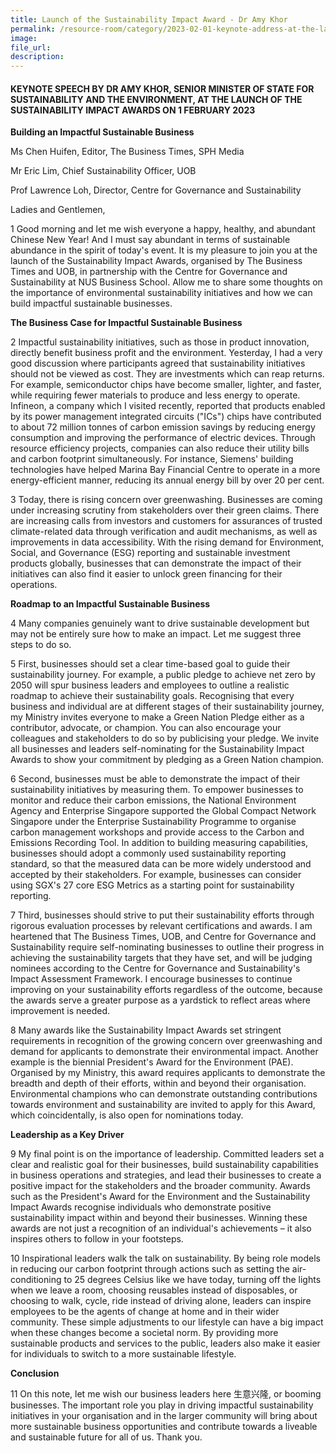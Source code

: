 ```yaml
---
title: Launch of the Sustainability Impact Award - Dr Amy Khor
permalink: /resource-room/category/2023-02-01-keynote-address-at-the-launch-of-the-sustainability-impact-awards
image:
file_url:
description:
---
```


#### KEYNOTE SPEECH BY DR AMY KHOR, SENIOR MINISTER OF STATE FOR SUSTAINABILITY AND THE ENVIRONMENT, AT THE LAUNCH OF THE SUSTAINABILITY IMPACT AWARDS ON 1 FEBRUARY 2023

**Building an Impactful Sustainable Business**  

Ms Chen Huifen, Editor, The Business Times, SPH Media  

Mr Eric Lim, Chief Sustainability Officer, UOB  

Prof Lawrence Loh, Director, Centre for Governance and Sustainability  

Ladies and Gentlemen,  


1 Good morning and let me wish everyone a happy, healthy, and abundant Chinese New Year! And I must say abundant in terms of sustainable abundance in the spirit of today's event. It is my pleasure to join you at the launch of the Sustainability Impact Awards, organised by The Business Times and UOB, in partnership with the Centre for Governance and Sustainability at NUS Business School. Allow me to share some thoughts on the importance of environmental sustainability initiatives and how we can build impactful sustainable businesses.  

**The Business Case for Impactful Sustainable Business**  

2 Impactful sustainability initiatives, such as those in product innovation, directly benefit business profit and the environment. Yesterday, I had a very good discussion where participants agreed that sustainability initiatives should not be viewed as cost. They are investments which can reap returns. For example, semiconductor chips have become smaller, lighter, and faster, while requiring fewer materials to produce and less energy to operate. Infineon, a company which I visited recently, reported that products enabled by its power management integrated circuits ("ICs") chips have contributed to about 72 million tonnes of carbon emission savings by reducing energy consumption and improving the performance of electric devices. Through resource efficiency projects, companies can also reduce their utility bills and carbon footprint simultaneously. For instance, Siemens' building technologies have helped Marina Bay Financial Centre to operate in a more energy-efficient manner, reducing its annual energy bill by over 20 per cent.  

3 Today, there is rising concern over greenwashing. Businesses are coming under increasing scrutiny from stakeholders over their green claims. There are increasing calls from investors and customers for assurances of trusted climate-related data through verification and audit mechanisms, as well as improvements in data accessibility. With the rising demand for Environment, Social, and Governance (ESG) reporting and sustainable investment products globally, businesses that can demonstrate the impact of their initiatives can also find it easier to unlock green financing for their operations.  

**Roadmap to an Impactful Sustainable Business**  

4 Many companies genuinely want to drive sustainable development but may not be entirely sure how to make an impact. Let me suggest three steps to do so.  

5 First, businesses should set a clear time-based goal to guide their sustainability journey. For example, a public pledge to achieve net zero by 2050 will spur business leaders and employees to outline a realistic roadmap to achieve their sustainability goals. Recognising that every business and individual are at different stages of their sustainability journey, my Ministry invites everyone to make a Green Nation Pledge either as a contributor, advocate, or champion. You can also encourage your colleagues and stakeholders to do so by publicising your pledge. We invite all businesses and leaders self-nominating for the Sustainability Impact Awards to show your commitment by pledging as a Green Nation champion.  

6 Second, businesses must be able to demonstrate the impact of their sustainability initiatives by measuring them. To empower businesses to monitor and reduce their carbon emissions, the National Environment Agency and Enterprise Singapore supported the Global Compact Network Singapore under the Enterprise Sustainability Programme to organise carbon management workshops and provide access to the Carbon and Emissions Recording Tool. In addition to building measuring capabilities, businesses should adopt a commonly used sustainability reporting standard, so that the measured data can be more widely understood and accepted by their stakeholders. For example, businesses can consider using SGX's 27 core ESG Metrics as a starting point for sustainability reporting.  

7 Third, businesses should strive to put their sustainability efforts through rigorous evaluation processes by relevant certifications and awards. I am heartened that The Business Times, UOB, and Centre for Governance and Sustainability require self-nominating businesses to outline their progress in achieving the sustainability targets that they have set, and will be judging nominees according to the Centre for Governance and Sustainability's Impact Assessment Framework. I encourage businesses to continue improving on your sustainability efforts regardless of the outcome, because the awards serve a greater purpose as a yardstick to reflect areas where improvement is needed.  

8 Many awards like the Sustainability Impact Awards set stringent requirements in recognition of the growing concern over greenwashing and demand for applicants to demonstrate their environmental impact. Another example is the biennial President's Award for the Environment (PAE). Organised by my Ministry, this award requires applicants to demonstrate the breadth and depth of their efforts, within and beyond their organisation. Environmental champions who can demonstrate outstanding contributions towards environment and sustainability are invited to apply for this Award, which coincidentally, is also open for nominations today.  

**Leadership as a Key Driver**  

9 My final point is on the importance of leadership. Committed leaders set a clear and realistic goal for their businesses, build sustainability capabilities in business operations and strategies, and lead their businesses to create a positive impact for the stakeholders and the broader community. Awards such as the President's Award for the Environment and the Sustainability Impact Awards recognise individuals who demonstrate positive sustainability impact within and beyond their businesses. Winning these awards are not just a recognition of an individual's achievements – it also inspires others to follow in your footsteps.  

10 Inspirational leaders walk the talk on sustainability. By being role models in reducing our carbon footprint through actions such as setting the air-conditioning to 25 degrees Celsius like we have today, turning off the lights when we leave a room, choosing reusables instead of disposables, or choosing to walk, cycle, ride instead of driving alone, leaders can inspire employees to be the agents of change at home and in their wider community. These simple adjustments to our lifestyle can have a big impact when these changes become a societal norm. By providing more sustainable products and services to the public, leaders also make it easier for individuals to switch to a more sustainable lifestyle.  

**Conclusion**

11 On this note, let me wish our business leaders here 生意兴隆, or booming businesses. The important role you play in driving impactful sustainability initiatives in your organisation and in the larger community will bring about more sustainable business opportunities and contribute towards a liveable and sustainable future for all of us. Thank you.
